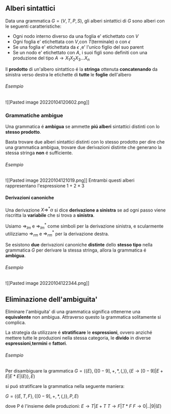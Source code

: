 ## Alberi sintattici
Data una grammatica $G=(V,T,P,S)$, gli alberi sintattici di $G$ sono alberi con le seguenti caratteristiche:
- Ogni nodo interno diverso da una foglia e' etichettato con $V$
- Ogni foglia e' etichettata con $V$,con $T$(terminale) o con $\epsilon$
- Se una foglia e' etichettata da $\epsilon$ ,e' l'unico figlio del suo parent
- Se un nodo e' etichettato con $A$, i suoi figli sono definiti con una produzione del tipo $A\to X_1X_2X_3...X_n$

Il **prodotto** di un'albero sintattico é la **stringa** ottenuta **concatenando** da sinistra verso destra le etichette di **tutte** le **foglie** dell'albero

###### Esempio

![[Pasted image 20220104120602.png]]

### Grammatiche ambigue
Una grammatica é **ambigua** se ammette **piú alberi** sintattici distinti con lo **stesso prodotto**.

Basta trovare due alberi sintattici distinti con lo stesso prodotto per dire che una grammatica ambigua, trovare due derivazioni distinte che generano la stessa stringa **non** é sufficiente.

###### Esempio 
![[Pasted image 20220104121019.png]]
Entrambi questi alberi rappresentano l'espressione $1+2\times 3$

#### Derivazioni canoniche
Una derivazione $X\Rightarrow^* \alpha$ si dice **derivazione a sinistra** se ad ogni passo viene riscritta la **variabile** che si trova a **sinistra**.

Usiamo $\Rightarrow_{lm}$ e $\Rightarrow_{lm}^*$ come simboli per la derivazione sinistra, e scularmente utilizziamo $\Rightarrow_{rm}$ e $\Rightarrow_{rm}^*$ per la derivazione destra.

Se esistono **due** derivazioni canoniche **distinte** dello **stesso tipo** nella grammatica $G$ per derivare la stessa stringa, allora la grammatica é **ambigua**. 

###### Esempio

![[Pasted image 20220104122344.png]]


## Eliminazione dell'ambiguita'
Eliminare l'ambiguita' di una grammatica significa ottenerne una **equivalente** non ambigua. Attraverso questo la grammatica solitamente si complica.

La strategia da utilizzare é **stratificare** le **espressioni**, ovvero anziché mettere tutte le produzioni nella stessa categoria, le **divido** in diverse **espressioni**,**termini** e **fattori**.

###### Esempio

Per disambiguare la grammatica $G=(\{E\},\{[0-9],+,*,(,)\},\{E\to [0-9]|E+E|E*E|(E)\},E)$

si puó stratificare la grammatica nella seguente maniera:

$G=(\{E,T,F\},\{[0-9],+,*,(,)\},P,E)$

dove P é l'insieme delle produzioni:
$E\to T| E+T$
$T\to F| T*F$
$F\to 0|..|9|(E)$
